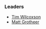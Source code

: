 ### Leaders
* [Tim Wilcoxson](mailto:tim.wilcoxson@owasp.org)
* [Matt Grotheer](mailto:matt.grotheer@owasp.org)
